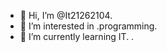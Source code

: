 - 👋 Hi, I’m @It21262104.
- 👀 I’m interested in .programming.
- 🌱 I’m currently learning IT.
.

<!---
It21262104/It21262104 is a ✨ special ✨ repository because its `README.md` (this file) appears on your GitHub profile.
You can click the Preview link to take a look at your changes.
--->
